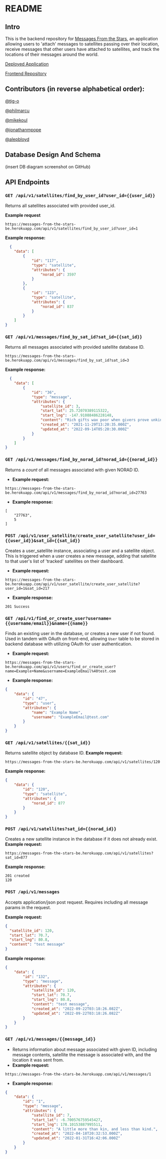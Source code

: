 # README

## Intro

This is the backend repository for [Messages From the Stars](http://messages-from-the-stars.herokuapp.com/), an application allowing users to 'attach' messages to satellites passing over their location, receive messages that other users have attached to satellites, and track the locations of their messages around the world.

[Deployed Application](http://messages-from-the-stars.herokuapp.com/)

[Frontend Repository](https://github.com/messages-from-the-stars/messages-from-the-stars-fe)

## Contributors (in reverse alphabetical order):

[@tig-o](https://github.com/tig-o)

[@philmarcu](https://github.com/philmarcu)

[@mikekoul](https://github.com/mikekoul)

[@jonathanmpope](https://github.com/jonathanmpope)

[@alepbloyd](https://github.com/alepbloyd)




## Database Design And Schema

(insert DB diagram screenshot on GitHub)

## API Endpoints

### `GET /api/v1/satellites/find_by_user_id?user_id={{user_id}}`

Returns all satellites associated with provided user_id.

**Example request**
```
https://messages-from-the-stars-be.herokuapp.com/api/v1/satellites/find_by_user_id?user_id=1 
```
**Example response:** 
```json
  {
    "data": [
        {
            "id": "117",
            "type": "satellite",
            "attributes": {
                "norad_id": 3597
            }
        },
        {
            "id": "123",
            "type": "satellite",
            "attributes": {
                "norad_id": 837
            }
        }
    ]
}
```

### `GET /api/v1/messages/find_by_sat_id?sat_id={{sat_id}}`
Returns all messages associated with provided satellite database ID.
```
https://messages-from-the-stars-be.herokuapp.com/api/v1/messages/find_by_sat_id?sat_id=3
```
**Example response:**
```json
  {
    "data": [
        {
            "id": "36",
            "type": "message",
            "attributes": {
                "satellite_id": 3,
                "start_lat": 25.72070389115322,
                "start_lng": -147.91088486228148,
                "content": "Rich gifts wax poor when givers prove unkind.",
                "created_at": "2021-11-29T13:20:35.000Z",
                "updated_at": "2022-09-14T05:20:30.000Z"
            }
        }
    ]
}
```
### `GET /api/v1/messages/find_by_norad_id?norad_id={{norad_id}}`
Returns a *count* of all messages associated with given NORAD ID. 
  - **Example request:**
```
https://messages-from-the-stars-be.herokuapp.com/api/v1/messages/find_by_norad_id?norad_id=27763
```
  - **Example response:**
```
[
    "27763",
    5
]
```
### `POST /api/v1/user_satellite/create_user_satellite?user_id={{user_id}}&sat_id={{sat_id}}`
Creates a user_satellite instance, associating a user and a satellite object. This is triggered when a user creates a new message, adding that satellite to that user's list of 'tracked' satellites on their dashboard. 
  - **Example request:**
```
https://messages-from-the-stars-be.herokuapp.com/api/v1/user_satellite/create_user_satellite?user_id=1&sat_id=217
```
  - **Example response:**

```
201 Success
```
### `GET /api/v1/find_or_create_user?username={{username/email}}&name={{name}}`
Finds an existing user in the database, or creates a new user if not found. Used in tandem with OAuth on front-end, allowing `User` table to be stored in backend database with utilizing OAuth for user authentication.  
  - **Example request:**
```
https://messages-from-the-stars-be.herokuapp.com/api/v1/users/find_or_create_user?name=Example+Name&username=ExampleEmail%40test.com
```

  - **Example response:**
```json
{
    "data": {
        "id": "47",
        "type": "user",
        "attributes": {
            "name": "Example Name",
            "username": "ExampleEmail@test.com"
        }
    }
}
```
### `GET /api/v1/satellites/{{sat_id}}`
Returns satellite object by database ID.
**Example request:**
```
https://messages-from-the-stars-be.herokuapp.com/api/v1/satellites/120
```
**Example response:**
```json
{
    "data": {
        "id": "120",
        "type": "satellite",
        "attributes": {
            "norad_id": 877
        }
    }
}
```
### `POST /api/v1/satellites?sat_id={{norad_id}}`
Creates a new satellite instance in the database if it does not already exist.
**Example request:**
```
https://messages-from-the-stars-be.herokuapp.com/api/v1/satellites?sat_id=877
```
**Example response:**
```
201 created
120
```
### `POST /api/v1/messages`
Accepts application/json post request. Requires including all message params in the request.

**Example request:**
```json
{
  "satellite_id": 120,
  "start_lat": 70.7,
  "start_lng": 80.8,
  "content": "test message"
}

```
**Example response:**
```json
{
    "data": {
        "id": "132",
        "type": "message",
        "attributes": {
            "satellite_id": 120,
            "start_lat": 70.7,
            "start_lng": 80.8,
            "content": "test message",
            "created_at": "2022-09-22T03:18:26.082Z",
            "updated_at": "2022-09-22T03:18:26.082Z"
        }
    }
}
```
### `GET /api/v1/messages/{{message_id}}`
  - Returns information about message associated with given ID, including message contents, satellite the message is associated with, and the location it was sent from.
  - **Example request:**
```
https://messages-from-the-stars-be.herokuapp.com/api/v1/messages/1
```
  - **Example response:**

```json
{
    "data": {
        "id": "1",
        "type": "message",
        "attributes": {
            "satellite_id": 7,
            "start_lat": -6.700576759545427,
            "start_lng": 178.10153887995511,
            "content": "A little more than kin, and less than kind.",
            "created_at": "2022-04-18T20:32:53.000Z",
            "updated_at": "2022-01-31T16:42:06.000Z"
        }
    }
}
```
